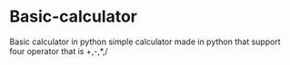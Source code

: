 # Basic-calculator
Basic calculator in python
simple calculator made in python
that support four operator that is +,-,*,/
